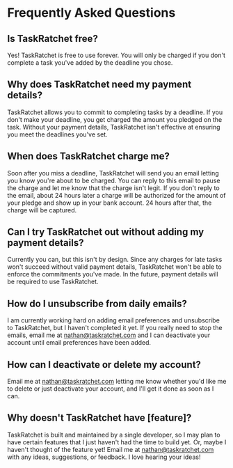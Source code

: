 # Frequently Asked Questions

## Is TaskRatchet free?

Yes! TaskRatchet is free to use forever. You will only be charged if you don't complete a task you've added by the
deadline you chose.

## Why does TaskRatchet need my payment details?

TaskRatchet allows you to commit to completing tasks by a deadline. If you don't make your deadline, you get charged
the amount you pledged on the task. Without your payment details, TaskRatchet isn't effective at ensuring you meet
the deadlines you've set.

## When does TaskRatchet charge me?

Soon after you miss a deadline, TaskRatchet will send you an email letting you know you're about to be charged. You can
reply to this email to pause the charge and let me know that the charge isn't legit. If you don't reply to the email,
about 24 hours later a charge will be authorized for the amount of your pledge and show up in your bank account. 24 
hours after that, the charge will be captured. 

## Can I try TaskRatchet out without adding my payment details?

Currently you can, but this isn't by design. Since any charges for late tasks won't succeed without valid payment
details, TaskRatchet won't be able to enforce the commitments you've made. In the future, payment details will be
required to use TaskRatchet.

## How do I unsubscribe from daily emails?

I am currently working hard on adding email preferences and unsubscribe to TaskRatchet, but I haven't completed it yet.
If you really need to stop the emails, email me at nathan@taskratchet.com and I can deactivate your account until email
preferences have been added.

## How can I deactivate or delete my account?

Email me at nathan@taskratchet.com letting me know whether you'd like me to delete or just deactivate your account, and
I'll get it done as soon as I can.

## Why doesn't TaskRatchet have \[feature\]?

TaskRatchet is built and maintained by a single developer, so I may plan to have certain features that I just haven't
had the time to build yet. Or, maybe I haven't thought of the feature yet! Email me at nathan@taskratchet.com with any
ideas, suggestions, or feedback. I love hearing your ideas!